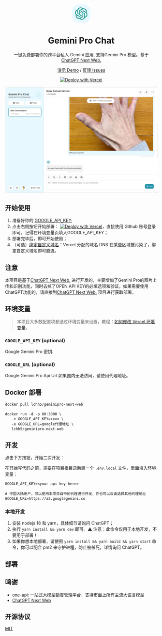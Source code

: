 <div align="center">
<img src="./docs/images/icon.svg" alt="预览"/>

<h1 align="center">Gemini Pro Chat</h1>

一键免费部署你的跨平台私人 Gemini 应用, 支持Gemini Pro 模型。基于 [ChatGPT Next Web.](https://github.com/Yidadaa/ChatGPT-Next-Web/) 

[演示 Demo](https://chat.googlegemini.co/) / [反馈 Issues](https://github.com/lchh5/GeminiPro-Next-Web/issues) 

[![Deploy with Vercel](https://vercel.com/button)](https://vercel.com/new/clone?repository-url=https%3A%2F%2Fgithub.com%2Flchh5%2FGeminiPro-Next-Web&env=GOOGLE_API_KEY&project-name=geminipro-next-web&repository-name=GeminiPro-Next-Web)

![主界面](./docs/images/cover.png)

</div>

## 开始使用

1. 准备好你的 [GOOGLE_API_KEY](https://makersuite.google.com/app/apikey);
2. 点击右侧按钮开始部署：
   [![Deploy with Vercel](https://vercel.com/button)](https://vercel.com/new/clone?repository-url=https%3A%2F%2Fgithub.com%2Flchh5%2FGeminiPro-Next-Web&env=GOOGLE_API_KEY&project-name=geminipro-next-web&repository-name=GeminiPro-Next-Web)，直接使用 Github 账号登录即可，记得在环境变量页填入GOOGLE_API_KEY；
3. 部署完毕后，即可开始使用；
4. （可选）[绑定自定义域名](https://vercel.com/docs/concepts/projects/domains/add-a-domain)：Vercel 分配的域名 DNS 在某些区域被污染了，绑定自定义域名即可直连。

## 注意

本项目是基于[ChatGPT Next Web.](https://github.com/Yidadaa/ChatGPT-Next-Web/) 进行开发的，主要增加了Gemini Pro的图片上传和识别功能，同时去掉了OPEN API KEY的必填选项和验证，如果需要使用ChatGPT功能的，请直接到[ChatGPT Next Web.](https://github.com/Yidadaa/ChatGPT-Next-Web/) 项目进行获取部署。


## 环境变量

> 本项目大多数配置项都通过环境变量来设置，教程：[如何修改 Vercel 环境变量](./docs/vercel-cn.md)。


### `GOOGLE_API_KEY` (optional)

Google Gemini Pro 密钥.

### `GOOGLE_URL` (optional)

Google Gemini Pro Api Url.如果国内无法访问，请使用代理地址。

## Docker 部署

```shell
docker pull lchh5/geminipro-next-web

docker run -d -p 80:3000 \
   -e GOOGLE_API_KEY=xxxx \
   -e GOOGLE_URL=google代理地址 \
   lchh5/geminipro-next-web
```

## 开发

点击下方按钮，开始二次开发：

在开始写代码之前，需要在项目根目录新建一个 `.env.local` 文件，里面填入环境变量：

```
GOOGLE_API_KEY=<your api key here>

# 中国大陆用户，可以使用本项目自带的代理进行开发，你也可以自由选择其他代理地址
GOOGLE_URL=https://a2.googlegemini.co
```

### 本地开发

1. 安装 nodejs 18 和 yarn，具体细节请询问 ChatGPT；
2. 执行 `yarn install && yarn dev` 即可。⚠️ 注意：此命令仅用于本地开发，不要用于部署！
3. 如果你想本地部署，请使用 `yarn install && yarn build && yarn start` 命令，你可以配合 pm2 来守护进程，防止被杀死，详情询问 ChatGPT。

## 部署

## 鸣谢
- [one-api](https://github.com/songquanpeng/one-api): 一站式大模型额度管理平台，支持市面上所有主流大语言模型
- [ChatGPT Next Web](https://github.com/Yidadaa/ChatGPT-Next-Web/)


## 开源协议

[MIT](https://opensource.org/license/mit/)
